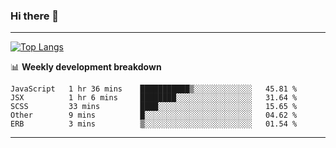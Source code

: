 ### Hi there 👋

-------
[![Top Langs](https://github-readme-stats.vercel.app/api/top-langs/?username=ashish-r)](https://github.com/anuraghazra/github-readme-stats)

📊 **Weekly development breakdown**
<!--START_SECTION:waka-->
```text
JavaScript   1 hr 36 mins    ███████████▒░░░░░░░░░░░░░   45.81 % 
JSX          1 hr 6 mins     ████████░░░░░░░░░░░░░░░░░   31.64 % 
SCSS         33 mins         ████░░░░░░░░░░░░░░░░░░░░░   15.65 % 
Other        9 mins          █░░░░░░░░░░░░░░░░░░░░░░░░   04.62 % 
ERB          3 mins          ▒░░░░░░░░░░░░░░░░░░░░░░░░   01.54 % 
```
<!--END_SECTION:waka-->
-------

<!--
**ashish-r/ashish-r** is a ✨ _special_ ✨ repository because its `README.md` (this file) appears on your GitHub profile.

Here are some ideas to get you started:

- 🔭 I’m currently working on ...
- 🌱 I’m currently learning ...
- 👯 I’m looking to collaborate on ...
- 🤔 I’m looking for help with ...
- 💬 Ask me about ...
- 📫 How to reach me: ...
- 😄 Pronouns: ...
- ⚡ Fun fact: ...
-->
